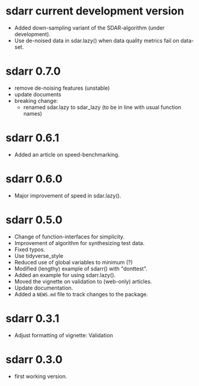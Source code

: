 # sdarr current development version

* Added down-sampling variant of the SDAR-algorithm (under development).
* Use de-noised data in sdar.lazy() when data quality metrics fail on data-set.

# sdarr 0.7.0

* remove de-noising features (unstable)
* update documents
* breaking change:
  * renamed sdar.lazy to sdar_lazy (to be in line with usual function names)

# sdarr 0.6.1

* Added an article on speed-benchmarking.

# sdarr 0.6.0

* Major improvement of speed in sdar.lazy().

# sdarr 0.5.0

* Change of function-interfaces for simplicity.
* Improvement of algorithm for synthesizing test data.
* Fixed typos.
* Use tidyverse_style
* Reduced use of global variables to minimum (?)
* Modified (lengthy) example of sdarr() with "donttest".
* Added an example for using sdarr.lazy().
* Moved the vignette on validation to (web-only) articles.
* Update documentation.
* Added a `NEWS.md` file to track changes to the package.

# sdarr 0.3.1

* Adjust formatting of vignette: Validation

# sdarr 0.3.0

* first working version.

